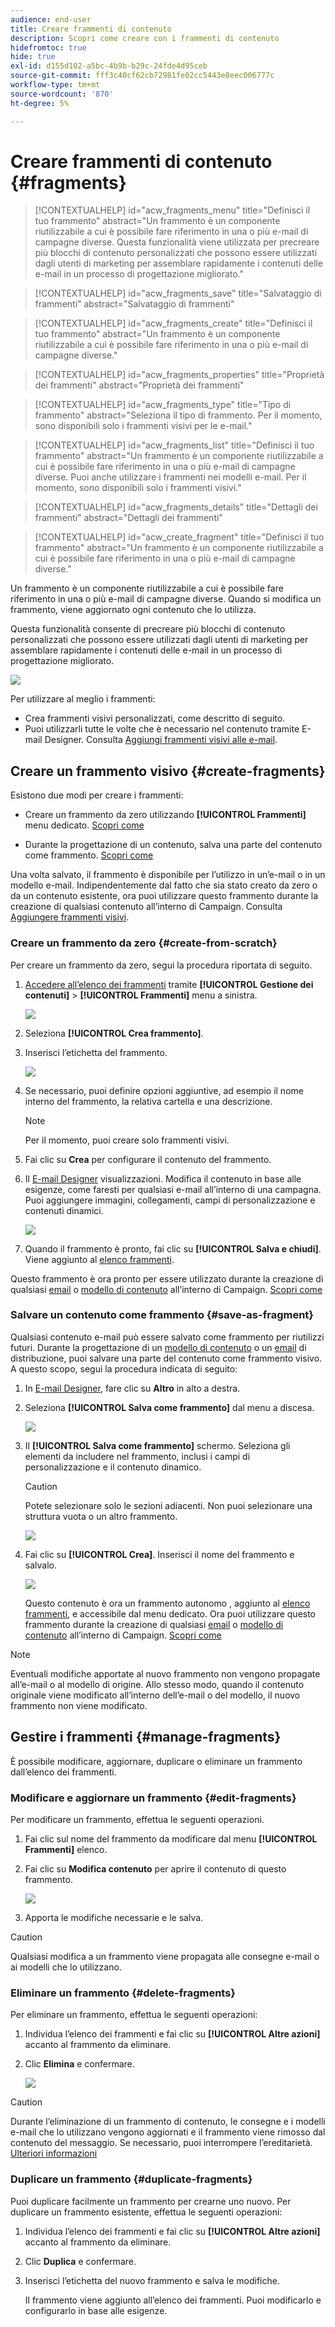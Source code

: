 ```yaml
---
audience: end-user
title: Creare frammenti di contenuto
description: Scopri come creare con i frammenti di contenuto
hidefromtoc: true
hide: true
exl-id: d155d102-a5bc-4b9b-b29c-24fde4d95ceb
source-git-commit: fff3c40cf62cb72981fe02cc5443e8eec006777c
workflow-type: tm+mt
source-wordcount: '870'
ht-degree: 5%

---
```


# Creare frammenti di contenuto {#fragments}


>[!CONTEXTUALHELP]
>id="acw_fragments_menu"
>title="Definisci il tuo frammento"
>abstract="Un frammento è un componente riutilizzabile a cui è possibile fare riferimento in una o più e-mail di campagne diverse. Questa funzionalità viene utilizzata per precreare più blocchi di contenuto personalizzati che possono essere utilizzati dagli utenti di marketing per assemblare rapidamente i contenuti delle e-mail in un processo di progettazione migliorato."

>[!CONTEXTUALHELP]
>id="acw_fragments_save"
>title="Salvataggio di frammenti"
>abstract="Salvataggio di frammenti"

>[!CONTEXTUALHELP]
>id="acw_fragments_create"
>title="Definisci il tuo frammento"
>abstract="Un frammento è un componente riutilizzabile a cui è possibile fare riferimento in una o più e-mail di campagne diverse."

>[!CONTEXTUALHELP]
>id="acw_fragments_properties"
>title="Proprietà dei frammenti"
>abstract="Proprietà dei frammenti"

>[!CONTEXTUALHELP]
>id="acw_fragments_type"
>title="Tipo di frammento"
>abstract="Seleziona il tipo di frammento. Per il momento, sono disponibili solo i frammenti visivi per le e-mail."

>[!CONTEXTUALHELP]
>id="acw_fragments_list"
>title="Definisci il tuo frammento"
>abstract="Un frammento è un componente riutilizzabile a cui è possibile fare riferimento in una o più e-mail di campagne diverse. Puoi anche utilizzare i frammenti nei modelli e-mail. Per il momento, sono disponibili solo i frammenti visivi."

>[!CONTEXTUALHELP]
>id="acw_fragments_details"
>title="Dettagli dei frammenti"
>abstract="Dettagli dei frammenti"

>[!CONTEXTUALHELP]
>id="acw_create_fragment"
>title="Definisci il tuo frammento"
>abstract="Un frammento è un componente riutilizzabile a cui è possibile fare riferimento in una o più e-mail di campagne diverse."

Un frammento è un componente riutilizzabile a cui è possibile fare riferimento in una o più e-mail di campagne diverse. Quando si modifica un frammento, viene aggiornato ogni contenuto che lo utilizza.

Questa funzionalità consente di precreare più blocchi di contenuto personalizzati che possono essere utilizzati dagli utenti di marketing per assemblare rapidamente i contenuti delle e-mail in un processo di progettazione migliorato.

![](assets/fragments.gif)


Per utilizzare al meglio i frammenti:

* Crea frammenti visivi personalizzati, come descritto di seguito.
* Puoi utilizzarli tutte le volte che è necessario nel contenuto tramite E-mail Designer. Consulta [Aggiungi frammenti visivi alle e-mail](../email/use-visual-fragments.md).

## Creare un frammento visivo {#create-fragments}

Esistono due modi per creare i frammenti:

* Creare un frammento da zero utilizzando **[!UICONTROL Frammenti]** menu dedicato. [Scopri come](#create-from-scratch)

* Durante la progettazione di un contenuto, salva una parte del contenuto come frammento. [Scopri come](#save-as-fragment)

Una volta salvato, il frammento è disponibile per l’utilizzo in un’e-mail o in un modello e-mail. Indipendentemente dal fatto che sia stato creato da zero o da un contenuto esistente, ora puoi utilizzare questo frammento durante la creazione di qualsiasi contenuto all’interno di Campaign. Consulta [Aggiungere frammenti visivi](../email/use-visual-fragments.md).

### Creare un frammento da zero {#create-from-scratch}

Per creare un frammento da zero, segui la procedura riportata di seguito.

1. [Accedere all’elenco dei frammenti](#access-manage-fragments) tramite **[!UICONTROL Gestione dei contenuti]** > **[!UICONTROL Frammenti]** menu a sinistra.

   ![](assets/fragments-list.png)

1. Seleziona **[!UICONTROL Crea frammento]**.

1. Inserisci l’etichetta del frammento.

   ![](assets/fragment-create.png)

1. Se necessario, puoi definire opzioni aggiuntive, ad esempio il nome interno del frammento, la relativa cartella e una descrizione.

   >[!NOTE]
   >
   >Per il momento, puoi creare solo frammenti visivi.

1. Fai clic su **Crea** per configurare il contenuto del frammento.

1. Il [E-mail Designer](../email/get-started-email-designer.md) visualizzazioni. Modifica il contenuto in base alle esigenze, come faresti per qualsiasi e-mail all’interno di una campagna. Puoi aggiungere immagini, collegamenti, campi di personalizzazione e contenuti dinamici.

   ![](assets/fragment-designer.png)

1. Quando il frammento è pronto, fai clic su **[!UICONTROL Salva e chiudi]**. Viene aggiunto al [elenco frammenti](#access-manage-fragments).

Questo frammento è ora pronto per essere utilizzato durante la creazione di qualsiasi [email](../email/get-started-email-designer.md) o [modello di contenuto](use-email-templates.md) all’interno di Campaign. [Scopri come](../email/use-visual-fragments.md)


### Salvare un contenuto come frammento {#save-as-fragment}

Qualsiasi contenuto e-mail può essere salvato come frammento per riutilizzi futuri. Durante la progettazione di un [modello di contenuto](use-email-templates.md) o un [email](../email/get-started-email-designer.md) di distribuzione, puoi salvare una parte del contenuto come frammento visivo. A questo scopo, segui la procedura indicata di seguito:

1. In [E-mail Designer](../email/get-started-email-designer.md), fare clic su **Altro** in alto a destra.

1. Seleziona **[!UICONTROL Salva come frammento]** dal menu a discesa.

   ![](assets/fragment-save-as.png)

1. Il **[!UICONTROL Salva come frammento]** schermo. Seleziona gli elementi da includere nel frammento, inclusi i campi di personalizzazione e il contenuto dinamico.

   >[!CAUTION]
   >
   >Potete selezionare solo le sezioni adiacenti. Non puoi selezionare una struttura vuota o un altro frammento.

   ![](assets/fragment-save-as-screen.png)

1. Fai clic su **[!UICONTROL Crea]**. Inserisci il nome del frammento e salvalo.

   ![](assets/fragment-save-confirm.png)

   Questo contenuto è ora un frammento autonomo , aggiunto al [elenco frammenti](#manage-fragments), e accessibile dal menu dedicato. Ora puoi utilizzare questo frammento durante la creazione di qualsiasi [email](../email/get-started-email-designer.md) o [modello di contenuto](use-email-templates.md) all’interno di Campaign. [Scopri come](../email/use-visual-fragments.md)

>[!NOTE]
>
>Eventuali modifiche apportate al nuovo frammento non vengono propagate all’e-mail o al modello di origine. Allo stesso modo, quando il contenuto originale viene modificato all’interno dell’e-mail o del modello, il nuovo frammento non viene modificato.

## Gestire i frammenti {#manage-fragments}

È possibile modificare, aggiornare, duplicare o eliminare un frammento dall’elenco dei frammenti.

### Modificare e aggiornare un frammento {#edit-fragments}

Per modificare un frammento, effettua le seguenti operazioni.

1. Fai clic sul nome del frammento da modificare dal menu **[!UICONTROL Frammenti]** elenco.
1. Fai clic su **Modifica contenuto** per aprire il contenuto di questo frammento.

   ![](assets/fragment-edit-content.png)

1. Apporta le modifiche necessarie e le salva.

>[!CAUTION]
>
>Qualsiasi modifica a un frammento viene propagata alle consegne e-mail o ai modelli che lo utilizzano.


### Eliminare un frammento {#delete-fragments}

Per eliminare un frammento, effettua le seguenti operazioni:

1. Individua l’elenco dei frammenti e fai clic su **[!UICONTROL Altre azioni]** accanto al frammento da eliminare.
1. Clic **Elimina** e confermare.

   ![](assets/fragment-list-more-actions.png)

>[!CAUTION]
>
>Durante l’eliminazione di un frammento di contenuto, le consegne e i modelli e-mail che lo utilizzano vengono aggiornati e il frammento viene rimosso dal contenuto del messaggio. Se necessario, puoi interrompere l’ereditarietà. [Ulteriori informazioni](use-visual-fragments.md#break-inheritance)
>

### Duplicare un frammento {#duplicate-fragments}

Puoi duplicare facilmente un frammento per crearne uno nuovo. Per duplicare un frammento esistente, effettua le seguenti operazioni:

1. Individua l’elenco dei frammenti e fai clic su **[!UICONTROL Altre azioni]** accanto al frammento da eliminare.
1. Clic **Duplica** e confermare.
1. Inserisci l’etichetta del nuovo frammento e salva le modifiche.

   Il frammento viene aggiunto all’elenco dei frammenti. Puoi modificarlo e configurarlo in base alle esigenze.
